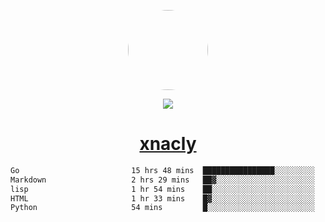 <p align="center">
  <img style="border-radius: 100px" width="128" height="128" src="https://avatars.githubusercontent.com/u/47723417?v=4"/>
</p>
<p align="center">
  <img src="https://komarev.com/ghpvc/?username=xnacly&&style=flat-square"/>
</p>

<h1 align="center"><a href="https://xnacly.me"> xnacly</a> </h1>

<!--START_SECTION:waka-->

```txt
Go                         15 hrs 48 mins  ████████████████░░░░░░░░░   63.72 %
Markdown                   2 hrs 29 mins   ██▓░░░░░░░░░░░░░░░░░░░░░░   10.03 %
lisp                       1 hr 54 mins    ██░░░░░░░░░░░░░░░░░░░░░░░   07.72 %
HTML                       1 hr 33 mins    █▓░░░░░░░░░░░░░░░░░░░░░░░   06.27 %
Python                     54 mins         █░░░░░░░░░░░░░░░░░░░░░░░░   03.63 %
```

<!--END_SECTION:waka-->

